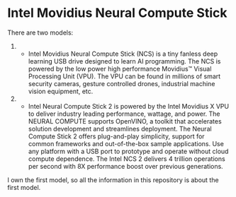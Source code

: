 # Intel Movidius Neural Compute Stick

There are two models:

1. - Intel Movidius Neural Compute Stick (NCS) is a tiny fanless deep learning USB drive designed to learn AI programming. The NCS is powered by the low power high performance Movidius™ Visual Processing Unit (VPU). The VPU can be found in millions of smart security cameras, gesture controlled drones, industrial machine vision equipment, etc. 

2. - Intel Neural Compute Stick 2 is powered by the Intel Movidius X VPU to deliver industry leading performance, wattage, and power. The NEURAL COMPUTE supports OpenVINO, a toolkit that accelerates solution development and streamlines deployment. The Neural Compute Stick 2 offers plug-and-play simplicity, support for common frameworks and out-of-the-box sample applications. Use any platform with a USB port to prototype and operate without cloud compute dependence. The Intel NCS 2 delivers 4 trillion operations per second with 8X performance boost over previous generations.

I own the first model, so all the information in this repository is about the first model.
